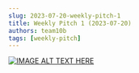 ```yaml
---
slug: 2023-07-20-weekly-pitch-1
title: Weekly Pitch 1 (2023-07-20)
authors: team10b
tags: [weekly-pitch]
---
```


[![IMAGE ALT TEXT HERE](https://img.youtube.com/vi/Oz5KXsxkr6E/0.jpg)](https://www.youtube.com/watch?v=Oz5KXsxkr6E)
